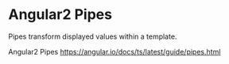 Angular2 Pipes
===============

Pipes transform displayed values within a template.

Angular2 Pipes  https://angular.io/docs/ts/latest/guide/pipes.html